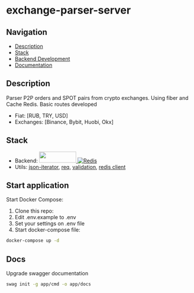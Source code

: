 # exchange-parser-server

## Navigation

- [Description](#desc)
- [Stack](#stack)
- [Backend Development](#launch)
- [Documentation](#docs)


<a name="desc"></a>

## Description
Parser P2P orders and SPOT pairs from crypto exchanges.
Using fiber and Cache Redis.
Basic routes developed


- Fiat: [RUB, TRY, USD]
- Exchanges: [Binance, Bybit, Huobi, Okx]


<a name="stack"></a>

## Stack

- Backend:
  <a href=https://github.com/gofiber/fiber ><img src=https://gofiber.io/assets/images/logo.svg width="100" height="30">
  [![Redis](https://img.shields.io/badge/redis-%23DD0031.svg?style=for-the-badge&logo=redis&logoColor=white)](https://redis.io/)
- Utils: [json-iterator](https://github.com/json-iterator/go), [req](https://github.com/imroc/req), [validation](https://github.com/go-playground/validator), [redis client](https://github.com/go-redis/redis)


<a name="launch"></a>

## Start application
Start Docker Compose:
1. Clone this repo:
2. Edit .env.example to .env
3. Set your settings on .env file
4. Start docker-compose file:
```bash
docker-compose up -d
```
<a name="docs"></a>

## Docs

Upgrade swagger documentation
```bash
swag init -g app/cmd -o app/docs
```